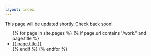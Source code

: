 ```yaml
---
layout: index
---
```


This page will be updated shortly. Check back soon!

<ul class="posts">
  {% for page in site.pages %}
  {% if page.url contains '/work/' and page.title %}
  <li>
  	<!--{% if page.link %}<small class="datetime muted" style="">{{ page.link }}</small>{% endif %}-->
  	<a href="{{ page.url }}">{{ page.title }}</a>
  </li>
  {% endif %}
  {% endfor %}
</ul>
